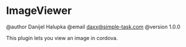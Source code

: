 # ImageViewer

@author Danijel Halupka
@email daxx@simple-task.com
@version 1.0.0

This plugin lets you view an image in cordova. 